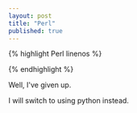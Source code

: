 ```yaml
---
layout: post
title: "Perl"
published: true
---
```

{% highlight Perl linenos %}

{% endhighlight %}

Well, I've given up.

I will switch to using python instead.
